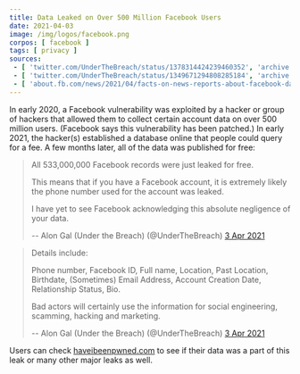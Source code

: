 ```yaml
---
title: Data Leaked on Over 500 Million Facebook Users
date: 2021-04-03
image: /img/logos/facebook.png
corpos: [ facebook ]
tags: [ privacy ]
sources:
 - [ 'twitter.com/UnderTheBreach/status/1378314424239460352', 'archive.ph/ZQZ8P' ]
 - [ 'twitter.com/UnderTheBreach/status/1349671294808285184', 'archive.ph/3Frot' ]
 - [ 'about.fb.com/news/2021/04/facts-on-news-reports-about-facebook-data/', 'archive.ph/Bh0ZN' ]
---
```


In early 2020, a Facebook vulnerability was exploited by a hacker or group of
hackers that allowed them to collect certain account data on over 500 million
users. (Facebook says this vulnerability has been patched.) In early 2021, the
hacker(s) established a database online that people could query for a fee. A
few months later, all of the data was published for free:

> All 533,000,000 Facebook records were just leaked for free.
>
> This means that if you have a Facebook account, it is extremely likely the
> phone number used for the account was leaked.
>
> I have yet to see Facebook acknowledging this absolute negligence of your
> data.
>
> -- Alon Gal (Under the Breach) (@UnderTheBreach) [3 Apr 2021](https://archive.ph/ZQZ8P)

> Details include:
>
> Phone number, Facebook ID, Full name, Location, Past Location, Birthdate,
> (Sometimes) Email Address, Account Creation Date, Relationship Status, Bio.
>
> Bad actors will certainly use the information for social engineering,
> scamming, hacking and marketing.
>
> -- Alon Gal (Under the Breach) (@UnderTheBreach) [3 Apr 2021](https://archive.ph/ZQZ8P#selection-1033.0-1033.271)

Users can check [haveibeenpwned.com](https://haveibeenpwned.com/) to see if
their data was a part of this leak or many other major leaks as well.
